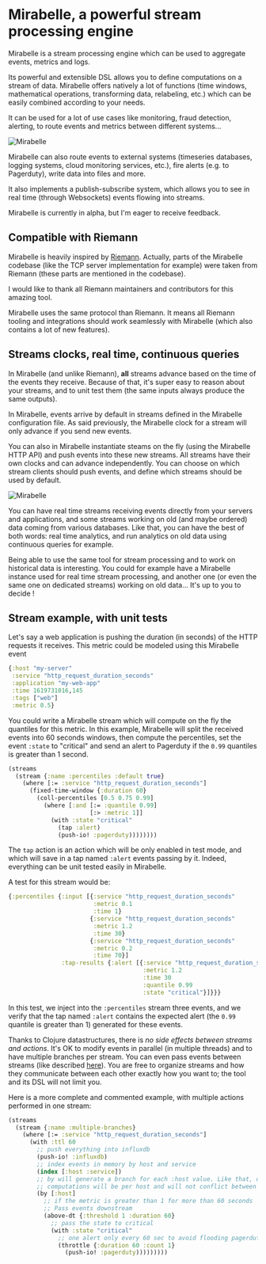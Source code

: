 # Mirabelle, a powerful stream processing engine

Mirabelle is a stream processing engine which can be used to aggregate events, metrics and logs.

Its powerful and extensible DSL allows you to define computations on a stream of data. Mirabelle offers natively a lot of functions (time windows, mathematical operations, transforming data, relabeling, etc.) which can be easily combined according to your needs.

It can be used for a lot of use cases like monitoring, fraud detection, alerting, to route events and metrics between different systems...

![Mirabelle](img/mirabelle_presentation.png)

Mirabelle can also route events to external systems (timeseries databases, logging systems, cloud monitoring services, etc.), fire alerts (e.g. to Pagerduty), write data into files and more.

It also implements a publish-subscribe system, which allows you to see in real time (through Websockets) events flowing into streams.

Mirabelle is currently in alpha, but I'm eager to receive feedback.

## Compatible with Riemann

Mirabelle is heavily inspired by [Riemann](https://riemann.io/). Actually, parts of the Mirabelle codebase (like the TCP server implementation for example) were taken from Riemann (these parts are mentioned in the codebase).

I would like to thank all Riemann maintainers and contributors for this amazing tool.

Mirabelle uses the same protocol than Riemann. It means all Riemann tooling and integrations should work seamlessly with Mirabelle (which also contains a lot of new features).

## Streams clocks, real time, continuous queries

In Mirabelle (and unlike Riemann), **all** streams advance based on the time of the events they receive. Because of that, it's super easy to reason about your streams, and to unit test them (the same inputs always produce the same outputs).

In Mirabelle, events arrive by default in streams defined in the Mirabelle configuration file. As said previously, the Mirabelle clock for a stream will only advance if you send new events.

You can also in Mirabelle instantiate steams on the fly (using the Mirabelle HTTP API) and push events into these new streams. All streams have their own clocks and can advance independently. You can choose on which stream clients should push events, and define which streams should be used by default.

![Mirabelle](img/mirabelle_streams.png)

You can have real time streams receiving events directly from your servers and applications, and some streams working on old (and maybe ordered) data coming from various databases. Like that, you can have the best of both words: real time analytics, and run analytics on old data using continuous queries for example.

Being able to use the same tool for stream processing and to work on historical data is interesting. You could for example have a Mirabelle instance used for real time stream processing, and another one (or even the same one on dedicated streams) working on old data... It's up to you to decide !

## Stream example, with unit tests

Let's say a web application is pushing the duration (in seconds) of the HTTP requests it receives. This metric could be modeled using this Mirabelle event

```clojure
{:host "my-server"
 :service "http_request_duration_seconds"
 :application "my-web-app"
 :time 1619731016,145
 :tags ["web"]
 :metric 0.5}
```

You could write a Mirabelle stream which will compute on the fly the quantiles for this metric. In this example, Mirabelle will split the received events into 60 seconds windows, then compute the percentiles, set the event `:state` to "critical" and send an alert to Pagerduty if the `0.99` quantiles is greater than 1 second.

```clojure
(streams
  (stream {:name :percentiles :default true}
    (where [:= :service "http_request_duration_seconds"]
      (fixed-time-window {:duration 60}
        (coll-percentiles [0.5 0.75 0.99]
          (where [:and [:= :quantile 0.99]
                       [:> :metric 1]]
            (with :state "critical"
              (tap :alert)
              (push-io! :pagerduty))))))))
```

The `tap` action is an action which will be only enabled in test mode, and which will save in a tap named `:alert` events passing by it. Indeed, everything can be unit tested easily in Mirabelle.

A test for this stream would be:

```clojure
{:percentiles {:input [{:service "http_request_duration_seconds"
                        :metric 0.1
                        :time 1}
                       {:service "http_request_duration_seconds"
                        :metric 1.2
                        :time 30}
                       {:service "http_request_duration_seconds"
                        :metric 0.2
                        :time 70}]
               :tap-results {:alert [{:service "http_request_duration_seconds"
                                      :metric 1.2
                                      :time 30
                                      :quantile 0.99
                                      :state "critical"}]}}}
```

In this test, we inject into the `:percentiles` stream three events, and we verify that the tap named `:alert` contains the expected alert (the `0.99` quantile is greater than 1) generated for these events.

Thanks to Clojure datastructures, there is *no side effects between streams and actions*. It's OK to modify events in parallel (in multiple threads) and to have multiple branches per stream. You can even pass events between streams (like described [here](todo)). You are free to organize streams and how they communicate between each other exactly how you want to; the tool and its DSL will not limit you.

Here is a more complete and commented example, with multiple actions performed in one stream:

```clojure
(streams
  (stream {:name :multiple-branches}
    (where [:= :service "http_request_duration_seconds"]
      (with :ttl 60
        ;; push everything into influxdb
        (push-io! :influxdb)
        ;; index events in memory by host and service
        (index [:host :service])
        ;; by will generate a branch for each :host value. Like that, downstream
        ;; computations will be per host and will not conflict between each other
        (by [:host]
          ;; if the metric is greater than 1 for more than 60 seconds
          ;; Pass events downstream
          (above-dt {:threshold 1 :duration 60}
            ;; pass the state to critical
            (with :state "critical"
              ;; one alert only every 60 sec to avoid flooding pagerduty
              (throttle {:duration 60 :count 1}
                (push-io! :pagerduty)))))))))
```

